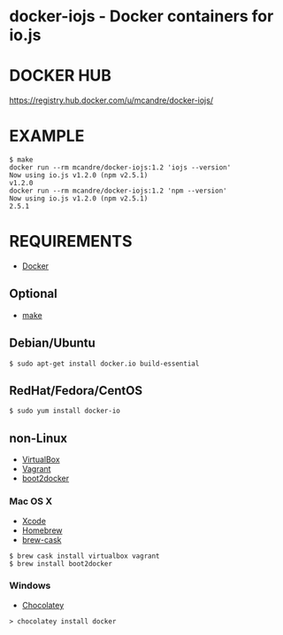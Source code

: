 # docker-iojs - Docker containers for io.js

# DOCKER HUB

https://registry.hub.docker.com/u/mcandre/docker-iojs/

# EXAMPLE

```
$ make
docker run --rm mcandre/docker-iojs:1.2 'iojs --version'
Now using io.js v1.2.0 (npm v2.5.1)
v1.2.0
docker run --rm mcandre/docker-iojs:1.2 'npm --version'
Now using io.js v1.2.0 (npm v2.5.1)
2.5.1
```

# REQUIREMENTS

* [Docker](https://www.docker.com/)

## Optional

* [make](http://www.gnu.org/software/make/)

## Debian/Ubuntu

```
$ sudo apt-get install docker.io build-essential
```

## RedHat/Fedora/CentOS

```
$ sudo yum install docker-io
```

## non-Linux

* [VirtualBox](https://www.virtualbox.org/)
* [Vagrant](https://www.vagrantup.com/)
* [boot2docker](http://boot2docker.io/)

### Mac OS X

* [Xcode](http://itunes.apple.com/us/app/xcode/id497799835?ls=1&mt=12)
* [Homebrew](http://brew.sh/)
* [brew-cask](http://caskroom.io/)

```
$ brew cask install virtualbox vagrant
$ brew install boot2docker
```

### Windows

* [Chocolatey](https://chocolatey.org/)

```
> chocolatey install docker
```

